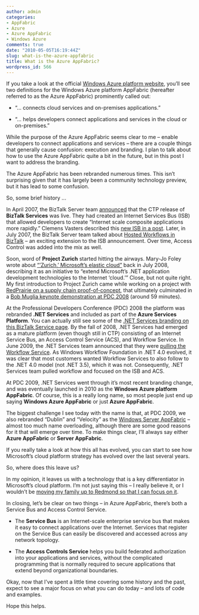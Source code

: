 ```yaml
---
author: admin
categories:
- AppFabric
- Azure
- Azure AppFabric
- Windows Azure
comments: true
date: "2010-05-05T16:19:44Z"
slug: what-is-the-azure-appfabric
title: What is the Azure AppFabric?
wordpress_id: 566
---
```


If you take a look at the official [Windows Azure platform website](http://www.microsoft.com/windowsazure/), you’ll see two definitions for the Windows Azure platform AppFabric (hereafter referred to as the Azure AppFabric) prominently called out:
  
  * “... connects cloud services and on-premises applications.” 
   
  * “... helps developers connect applications and services in the cloud or on-premises.”  

While the purpose of the Azure AppFabric seems clear to me – enable developers to connect applications and services – there are a couple things that generally cause confusion: execution and branding. I plan to talk about how to use the Azure AppFabric quite a bit in the future, but in this post I want to address the branding.

The Azure AppFabric has been rebranded numerous times. This isn’t surprising given that it has largely been a community technology preview, but it has lead to some confusion.

So, some brief history ...

In April 2007, the BizTalk Server team [announced](http://blogs.msdn.com/biztalk_server_team_blog/archive/2007/04/26/biztalk-services-are-live.aspx) that the CTP release of **BizTalk Services** was live. They had created an Internet Services Bus (ISB) that allowed developers to create “Internet scale composite applications more rapidly.” Clemens Vasters described this [new ISB in a post](http://blogs.msdn.com/clemensv/archive/2007/04/25/internet-service-bus.aspx). Later, in July 2007, the BizTalk Server team talked about [Hosted Workflows in BizTalk](http://blogs.msdn.com/biztalk_server_team_blog/archive/2007/07/22/more-detail-on-biztalk-services-and-hosting-wf-workflows-in-biztalk.aspx) – an exciting extension to the ISB announcement. Over time, Access Control was added into the mix as well.

Soon, word of **Project Zurich** started hitting the airways. Mary-Jo Foley wrote about [“’Zurich,’ Microsoft’s elastic cloud”](http://www.zdnet.com/blog/microsoft/ozzie-foreshadows-zurich-microsofts-elastic-cloud/1503) back in July 2008, describing it as an initiative to “extend Microsoft’s .NET application development technologies to the Internet ‘cloud.’” Close, but not quite right. My first introduction to Project Zurich came while working on a project with [RedPrairie on a supply chain proof-of-concept](http://www.microsoft.com/presspass/events/pdc/docs/RedPrarieParnerRelease.doc), that ultimately culminated in a [Bob Muglia keynote demonstration at PDC 2008](http://channel9.msdn.com/pdc2008/KYN01/) (around 59 minutes).

At the Professional Developers Conference (PDC) 2008 the platform was rebranded **.NET Services** and included as part of the **Azure Services Platform**. You can actually still see some of the [.NET Services branding on this BizTalk Service page](http://www.microsoft.com/biztalk/en/us/netservices.aspx). By the fall of 2008, .NET Services had emerged as a mature platform (even though still in CTP) consisting of an Internet Service Bus, an Access Control Service (ACS), and Workflow Service. In June 2009, the .NET Services team announced that they were [pulling the Workflow Service](http://blogs.msdn.com/netservicesannounce/archive/2009/06/12/upcoming-important-changes-to-net-workflow-service.aspx). As Windows Workflow Foundation in .NET 4.0 evolved, it was clear that most customers wanted Workflow Services to also follow to the .NET 4.0 model (not .NET 3.5), which it was not. Consequently, .NET Services team pulled workflow and focused on the ISB and ACS.

At PDC 2009, .NET Services went through it’s most recent branding change, and was eventually launched in 2010 as the **Windows Azure platform AppFabric**. Of course, this is a really long name, so most people just end up saying **Windows Azure AppFabric** or just **Azure AppFabric**.

The biggest challenge I see today with the name is that, at PDC 2009, we also rebranded “Dublin” and “Velocity” as the [Windows Server AppFabric](http://msdn.microsoft.com/en-us/windowsserver/ee695849.aspx) – almost too much name overloading, although there are some good reasons for it that will emerge over time. To make things clear, I’ll always say either **Azure AppFabric** or **Server AppFabric**.

If you really take a look at how this all has evolved, you can start to see how Microsoft’s cloud platform strategy has evolved over the last several years.

So, where does this leave us?

In my opinion, it leaves us with a technology that is a key differentiator in Microsoft’s cloud platform. I’m not just saying this – I really believe it, or I wouldn’t be [moving my family up to Redmond so that I can focus on it](http://www.wadewegner.com/2010/05/new-role-technical-evangelist-for-azure-appfabric/).

In closing, let’s be clear on two things – in Azure AppFabric, there’s both a Service Bus and Access Control Service.

* The **Service Bus** is an Internet-scale enterprise service bus that makes it easy to connect applications over the Internet. Services that register on the Service Bus can easily be discovered and accessed across any network topology.

* The **Access Controls Service** helps you build federated authorization into your applications and services, without the complicated programming that is normally required to secure applications that extend beyond organizational boundaries. 

Okay, now that I’ve spent a little time covering some history and the past, expect to see a major focus on what you can do today – and lots of code and examples.

Hope this helps.